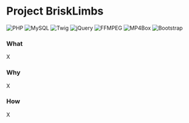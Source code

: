 # Project BriskLimbs
![PHP](https://img.shields.io/badge/PHP-777BB4?logo=php&logoColor=white) ![MySQL](https://img.shields.io/badge/MySQL-4479A1?logo=mysql&logoColor=white) ![Twig](https://img.shields.io/badge/Twig-009440?logo=twig&logoColor=white) ![jQuery](https://img.shields.io/badge/jQuery-0769AD?logo=jquery&logoColor=white) ![FFMPEG](https://img.shields.io/badge/FFMPEG-007ACC?logo=ffmpeg&logoColor=white) ![MP4Box](https://img.shields.io/badge/MP4Box-FF6C2C?logo=videolan&logoColor=white) ![Bootstrap](https://img.shields.io/badge/Bootstrap-563D7C?logo=bootstrap&logoColor=white)


### What
X

### Why
X

### How
X
